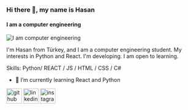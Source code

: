 ### Hi there 👋, my name is Hasan
#### I am a computer engineering
![I am computer engineering](https://arturssmirnovs.github.io/github-profile-readme-generator/images/banner.png)

I'm Hasan from Türkey, and I am a computer engineering student. My interests in Python and React. I'm developing. I am open to learning.

Skills: Python/ REACT / JS / HTML / CSS / C#

- 🌱 I’m currently learning React and Python 


[<img src='https://cdn.jsdelivr.net/npm/simple-icons@3.0.1/icons/github.svg' alt='github' height='40'>](https://github.com/https://github.com/HasanCetin-35)  [<img src='https://cdn.jsdelivr.net/npm/simple-icons@3.0.1/icons/linkedin.svg' alt='linkedin' height='40'>](https://www.linkedin.com/in/https://www.linkedin.com/in/hasan-çetin-56a9b7230//)  [<img src='https://cdn.jsdelivr.net/npm/simple-icons@3.0.1/icons/instagram.svg' alt='instagram' height='40'>](https://www.instagram.com/hasanncetinn1//)  


